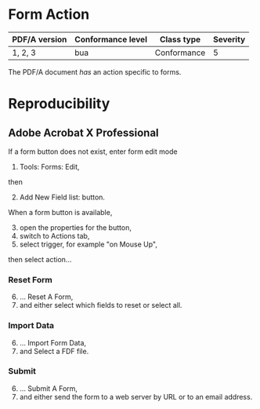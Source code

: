 # Form Action

| PDF/A version | Conformance level | Class type  | Severity |
| ------------- | ----------------- | ----------  | -------- |
| 1, 2, 3       | bua               | Conformance | 5        |

The PDF/A document _has_ an action specific to forms.

# Reproducibility
## Adobe Acrobat X Professional
If a form button does not exist, enter form edit mode
1. Tools: Forms: Edit,

then

2. Add New Field list: button.

When a form button is available,

3. open the properties for the button,
4. switch to Actions tab,
5. select trigger, for example "on Mouse Up",

then select action...

### Reset Form
6. ... Reset A Form,
7. and either select which fields to reset or select all.

### Import Data
6. ... Import Form Data,
7. and Select a FDF file.

### Submit
6. ... Submit A Form,
7. and either send the form to a web server by URL or to an email address.
